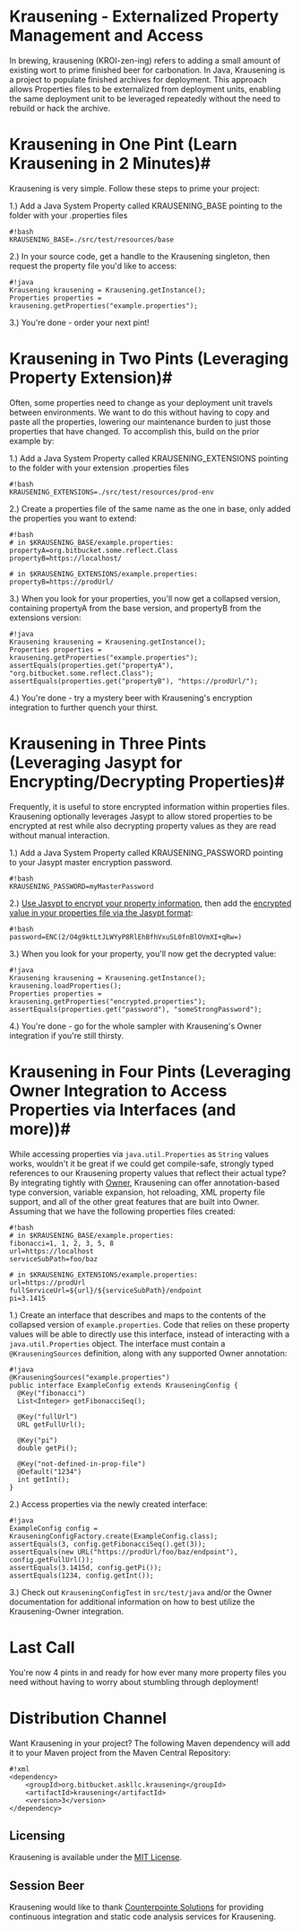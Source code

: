 # Krausening - Externalized Property Management and Access #
In brewing, krausening (KROI-zen-ing) refers to adding a small amount of existing wort to prime finished beer for carbonation.  In Java, Krausening is a project to populate finished archives for deployment.  This approach allows Properties files to be externalized from deployment units, enabling the same deployment unit to be leveraged repeatedly without the need to rebuild or hack the archive.

# Krausening in One Pint (Learn Krausening in 2 Minutes)#
Krausening is very simple.  Follow these steps to prime your project:

1.)  Add a Java System Property called KRAUSENING_BASE pointing to the folder with your .properties files
```
#!bash
KRAUSENING_BASE=./src/test/resources/base
```
2.) In your source code, get a handle to the Krausening singleton, then request the property file you'd like to access:
```
#!java
Krausening krausening = Krausening.getInstance();
Properties properties = krausening.getProperties("example.properties");

```
3.)  You're done - order your next pint!

# Krausening in Two Pints (Leveraging Property Extension)#
Often, some properties need to change as your deployment unit travels between environments.  We want to do this without having to copy and paste all the properties, lowering our maintenance burden to just those properties that have changed.  To accomplish this, build on the prior example by:

1.)  Add a Java System Property called KRAUSENING_EXTENSIONS pointing to the folder with your extension .properties files
```
#!bash
KRAUSENING_EXTENSIONS=./src/test/resources/prod-env
```
2.) Create a properties file of the same name as the one in base, only added the properties you want to extend:

```
#!bash
# in $KRAUSENING_BASE/example.properties:
propertyA=org.bitbucket.some.reflect.Class
propertyB=https://localhost/

# in $KRAUSENING_EXTENSIONS/example.properties:
propertyB=https://prodUrl/

```
3.) When you look for your properties, you'll now get a collapsed version, containing propertyA from the base version, and propertyB from the extensions version:
```
#!java
Krausening krausening = Krausening.getInstance();
Properties properties = krausening.getProperties("example.properties");
assertEquals(properties.get("propertyA"), "org.bitbucket.some.reflect.Class");
assertEquals(properties.get("propertyB"), "https://prodUrl/");
```
4.) You're done - try a mystery beer with Krausening's encryption integration to further quench your thirst.

# Krausening in Three Pints (Leveraging Jasypt for Encrypting/Decrypting Properties)#
Frequently, it is useful to store encrypted information within properties files.  Krausening optionally leverages Jasypt to allow stored properties to be encrypted at rest while also decrypting property values as they are read without manual interaction.

1.)  Add a Java System Property called KRAUSENING_PASSWORD pointing to your Jasypt master encryption password.
```
#!bash
KRAUSENING_PASSWORD=myMasterPassword
```

2.)  [Use Jasypt to encrypt your property information](http://www.jasypt.org/cli.html), then add the [encrypted value in your properties file via the Jasypt format](http://www.jasypt.org/encrypting-configuration.html):
```
#!bash
password=ENC(2/O4g9ktLtJLWYyP8RlEhBfhVxuSL0fnBlOVmXI+qRw=)
```

3.) When you look for your property, you'll now get the decrypted value:
```
#!java
Krausening krausening = Krausening.getInstance();
krausening.loadProperties();
Properties properties = krausening.getProperties("encrypted.properties");
assertEquals(properties.get("password"), "someStrongPassword");
```

4.) You're done - go for the whole sampler with Krausening's Owner integration if you're still thirsty.

# Krausening in Four Pints (Leveraging Owner Integration to Access Properties via Interfaces (and more))#
While accessing properties via `java.util.Properties` as `String` values works, wouldn't it be great if we could get compile-safe, strongly typed references to our Krausening property values that reflect their actual type? By integrating tightly with [Owner](http://owner.aeonbits.org/), Krausening can offer annotation-based type conversion, variable expansion, hot reloading, XML property file support, and all of the other great features that are built into Owner. Assuming that we have the following properties files created: 
```
#!bash
# in $KRAUSENING_BASE/example.properties:
fibonacci=1, 1, 2, 3, 5, 8
url=https://localhost
serviceSubPath=foo/baz

# in $KRAUSENING_EXTENSIONS/example.properties:
url=https://prodUrl
fullServiceUrl=${url}/${serviceSubPath}/endpoint
pi=3.1415
```

1.) Create an interface that describes and maps to the contents of the collapsed version of `example.properties`.  Code that relies on these property values will be able to directly use this interface, instead of interacting with a `java.util.Properties` object. The interface must contain a `@KrauseningSources` definition, along with any supported Owner annotation:
```
#!java
@KrauseningSources("example.properties")
public interface ExampleConfig extends KrauseningConfig {
  @Key("fibonacci")
  List<Integer> getFibonacciSeq();

  @Key("fullUrl")
  URL getFullUrl();

  @Key("pi")
  double getPi();

  @Key("not-defined-in-prop-file")
  @Default("1234")
  int getInt();
}
```

2.) Access properties via the newly created interface:
```
#!java
ExampleConfig config = KrauseningConfigFactory.create(ExampleConfig.class);
assertEquals(3, config.getFibonacciSeq().get(3));
assertEquals(new URL("https://prodUrl/foo/baz/endpoint"), config.getFullUrl());
assertEquals(3.1415d, config.getPi());
assertEquals(1234, config.getInt());
```

3.) Check out `KrauseningConfigTest` in `src/test/java` and/or the Owner documentation for additional information on how to best utilize the Krausening-Owner integration.
# Last Call

You're now 4 pints in and ready for how ever many more property files you need without having to worry about stumbling through deployment!

# Distribution Channel

Want Krausening in your project? The following Maven dependency will add it to your Maven project from the Maven Central Repository:

```
#!xml
<dependency>
    <groupId>org.bitbucket.askllc.krausening</groupId>
    <artifactId>krausening</artifactId>
    <version>3</version>
</dependency>
```

## Licensing
Krausening is available under the [MIT License](http://opensource.org/licenses/mit-license.php).

## Session Beer
Krausening would like to thank [Counterpointe Solutions](http://cpointe-inc.com/) for providing continuous integration and static code analysis services for Krausening.